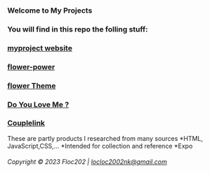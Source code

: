 ### Welcome to My Projects

### You will find in this repo the folling stuff:

### [myproject website](https://floc202.github.io/MyProjectCode/)

### [flower-power](MyProjectCode/flower-power)

### [flower Theme](MyProjectCode/flowers_theme)

### [Do You Love Me ?](MyProjectCode/doyouloveme)

### [Couplelink](MyProjectCode/couplelink)

These are partly products I researched from many sources
\*HTML, JavaScript,CSS,...
\*Intended for collection and reference
\*Expo 
###### Copyright &#169; 2023 Floc202 | locloc2002nk@gmail.com
